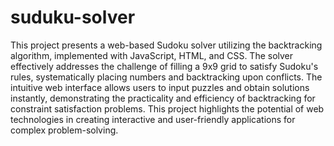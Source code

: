 # suduku-solver
This project presents a web-based Sudoku solver utilizing the backtracking algorithm,
implemented with JavaScript, HTML, and CSS. The solver effectively addresses the challenge
of filling a 9x9 grid to satisfy Sudoku's rules, systematically placing numbers and backtracking
upon conflicts. The intuitive web interface allows users to input puzzles and obtain solutions
instantly, demonstrating the practicality and efficiency of backtracking for constraint
satisfaction problems. This project highlights the potential of web technologies in creating
interactive and user-friendly applications for complex problem-solving.
